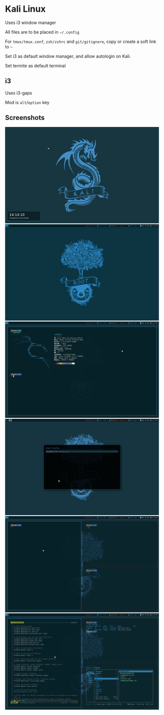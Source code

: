 # Kali Linux
Uses i3 window manager

All files are to be placed in `~/.config`

For `tmux/tmux.conf`, `zsh/zshrc` and `git/gitignore`, copy or create a soft link to `~`

Set i3 as default window manager, and allow autologin on Kali.

Set termite as default terminal

## i3
Uses i3-gaps

Mod is `alt`/`option` key

## Screenshots
![lock](screenshots/lock.png)
![desktop](screenshots/desktop.png)
![neofetch](screenshots/neofetch.png)
![rofi](screenshots/rofi.png)
![i3-gaps](screenshots/i3-gaps.png)
![misc](screenshots/misc.png)
